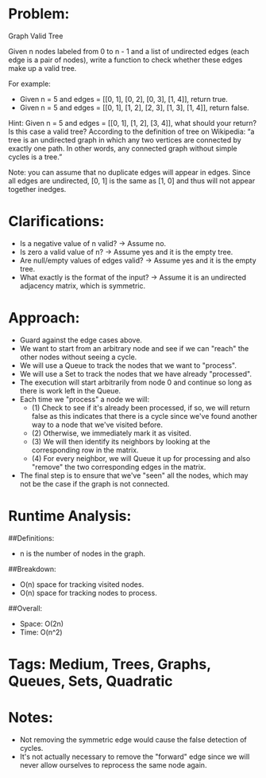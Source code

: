# Problem:
  Graph Valid Tree
  
  Given n nodes labeled from 0 to n - 1 and a list of undirected edges (each edge is a pair of nodes), write a function to check whether these edges make up a valid tree.

  For example:
  
  - Given n = 5 and edges = [[0, 1], [0, 2], [0, 3], [1, 4]], return true.
  - Given n = 5 and edges = [[0, 1], [1, 2], [2, 3], [1, 3], [1, 4]], return false.

  Hint:
  Given n = 5 and edges = [[0, 1], [1, 2], [3, 4]], what should your return? Is this case a valid tree?
  According to the definition of tree on Wikipedia: “a tree is an undirected graph in which any two vertices are connected by exactly one path. In other words, any connected graph without simple cycles is a tree.”
  
  Note: you can assume that no duplicate edges will appear in edges. Since all edges are undirected, [0, 1] is the same as [1, 0] and thus will not appear together inedges.
  
# Clarifications:
  - Is a negative value of n valid? -> Assume no.
  - Is zero a valid value of n? -> Assume yes and it is the empty tree.
  - Are null/empty values of edges valid? -> Assume yes and it is the empty tree.
  - What exactly is the format of the input? -> Assume it is an undirected adjacency matrix, which is symmetric.

# Approach:
  - Guard against the edge cases above.
  - We want to start from an arbitrary node and see if we can "reach" the other nodes without seeing a cycle.
  - We will use a Queue to track the nodes that we want to "process".
  - We will use a Set to track the nodes that we have already "processed".
  - The execution will start arbitrarily from node 0 and continue so long as there is work left in the Queue.
  - Each time we "process" a node we will:
    - (1) Check to see if it's already been processed, if so, we will return false as this indicates that there is a cycle since we've found another way to a node that we've visited before.
    - (2) Otherwise, we immediately mark it as visited.
    - (3) We will then identify its neighbors by looking at the corresponding row in the matrix.
    - (4) For every neighbor, we will Queue it up for processing and also "remove" the two corresponding edges in the matrix.
  - The final step is to ensure that we've "seen" all the nodes, which may not be the case if the graph is not connected.
  
# Runtime Analysis:
##Definitions:
  - n is the number of nodes in the graph.

##Breakdown:
  - O(n) space for tracking visited nodes.
  - O(n) space for tracking nodes to process.

##Overall:
  - Space: O(2n)
  - Time: O(n^2)

# Tags: Medium, Trees, Graphs, Queues, Sets, Quadratic

# Notes:
  - Not removing the symmetric edge would cause the false detection of cycles.
  - It's not actually necessary to remove the "forward" edge since we will never allow ourselves to reprocess the same node again.